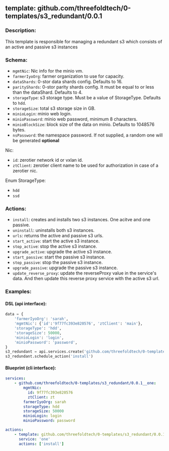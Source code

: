 ## template: github.com/threefoldtech/0-templates/s3_redundant/0.0.1

### Description:
This template is responsible for managing a redundant s3 which consists of an active and passive s3 instances

### Schema:

- `mgmtNic`: Nic info for the minio vm.
- `farmerIyoOrg`: farmer organization to use for capacity.
- `dataShards`: 0-stor data shards config. Defaults to 16.
- `parityShards`: 0-stor parity shards config. It must be equal to or less than the dataShard. Defaults to 4.
- `storageType`: s3 storage type. Must be a value of StorageType. Defaults to `hdd`.
- `storageSize`: total s3 storage size in GB.
- `minioLogin`: minio web login.
- `minioPassword`: minio web password, minimum 8 characters.
- `minioBlockSize`: block size of the data on minio. Defaults to 1048576 bytes.
- `nsPassword`: the namespace password. If not supplied, a random one will be generated **optional**

Nic:
- `id`: zerotier network id or vxlan id.
- `ztClient`: zerotier client name to be used for authorization in case of a zerotier nic.

Enum StorageType:
- `hdd`
- `ssd`

### Actions:
- `install`: creates and installs two s3 instances. One acitve and one passive.
- `uninstall`: uninstalls both s3 instances.
- `urls`: returns the active and passive s3 urls.
- `start_active`: start the active s3 instance.
- `stop_active`: stop the active s3 instance.
- `upgrade_active`: upgrade the active s3 instance.
- `start_passive`: start the passive s3 instance.
- `stop_passive`: stop the passive s3 instance.
- `upgrade_passive`: upgrade the passive s3 instance.
- `update_reverse_proxy`: update the reverseProxy value in the service's data. And then update this reverse proxy service with the active s3 url.


### Examples:
#### DSL (api interface):
```python
data = {
    'farmerIyoOrg': 'sarah',
    'mgmtNic': {'id':'9f77fc393e820576', 'ztClient': 'main'},
    'storageType': 'hdd',
    'storageSize': 50000,
    'minioLogin': 'login',
    'minioPassword': 'password',
}
s3_redundant = api.services.create('github.com/threefoldtech/0-templates/s3_redundant/0.0.1','one', data)
s3_redundant.schedule_action('install')
```

#### Blueprint (cli interface):
```yaml
services:
    - github.com/threefoldtech/0-templates/s3_redundant/0.0.1__one:
        mgmtNic:
          id: 9f77fc393e820576
          ztClient: zt
        farmerIyoOrg: sarah
        storageType: hdd
        storageSize: 50000
        minioLogin: login
        minioPassword: password

actions:
    - template: github.com/threefoldtech/0-templates/s3_redundant/0.0.1
      service: 'one'
      actions: ['install']

```

